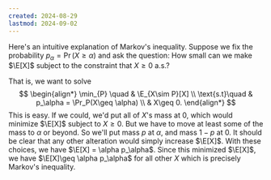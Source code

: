 ```yaml
---
created: 2024-08-29
lastmod: 2024-09-02
---
```


Here's an intuitive explanation of Markov's inequality. Suppose we fix the probability $p_\alpha = \Pr(X\geq \alpha)$ and ask the question: How small can we make $\E[X]$ subject to the constraint that $X\geq 0$ a.s.? 

That is, we want to solve
$$
\begin{align*}
\min_{P} \quad & \E_{X\sim P}[X] \\
\text{s.t}\quad & p_\alpha = \Pr_P(X\geq \alpha) \\
& X\geq 0.
\end{align*}
$$
This is easy. If we could, we'd put all of $X$'s mass at 0, which would minimize $\E[X]$ subject to $X\geq 0$. But we have to move at least some of the mass to $\alpha$ or beyond. So we'll put mass $p$ at $\alpha$, and mass $1-p$ at 0. It should be clear that any other alteration would simply increase $\E[X]$. With these choices, we have $\E[X] = \alpha p_\alpha$. Since this minimized $\E[X]$, we have $\E[X]\geq \alpha p_\alpha$ for all other $X$ which is precisely Markov's inequality.



